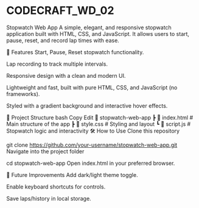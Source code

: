 # CODECRAFT_WD_02
Stopwatch Web App
A simple, elegant, and responsive stopwatch application built with HTML, CSS, and JavaScript.
It allows users to start, pause, reset, and record lap times with ease.

🚀 Features
Start, Pause, Reset stopwatch functionality.

Lap recording to track multiple intervals.

Responsive design with a clean and modern UI.

Lightweight and fast, built with pure HTML, CSS, and JavaScript (no frameworks).

Styled with a gradient background and interactive hover effects.

📂 Project Structure
bash
Copy
Edit
📁 stopwatch-web-app
 ┣ 📄 index.html   # Main structure of the app
 ┣ 📄 style.css    # Styling and layout
 ┗ 📄 script.js    # Stopwatch logic and interactivity
🛠️ How to Use
Clone this repository

git clone https://github.com/your-username/stopwatch-web-app.git
Navigate into the project folder

cd stopwatch-web-app
Open index.html in your preferred browser.


🎯 Future Improvements
Add dark/light theme toggle.

Enable keyboard shortcuts for controls.

Save laps/history in local storage.
